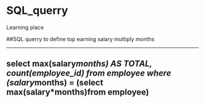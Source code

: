 # SQL_querry
Learning place 

##SQL querry to define top earning salary multiply months 

---
select max(salary*months) AS TOTAL, count(employee_id) from employee where (salary*months) = (select max(salary*months)from employee)
---
